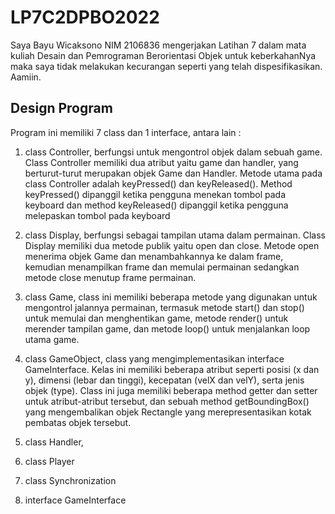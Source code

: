 # LP7C2DPBO2022
Saya Bayu Wicaksono NIM 2106836 mengerjakan Latihan 7 dalam mata kuliah Desain dan Pemrograman Berorientasi Objek untuk keberkahanNya maka saya tidak melakukan kecurangan seperti yang telah dispesifikasikan. Aamiin.

## Design Program
Program ini memiliki 7 class dan 1 interface, antara lain :
1. class Controller, berfungsi untuk mengontrol objek dalam sebuah game. Class Controller memiliki dua atribut yaitu game dan handler, yang berturut-turut merupakan objek Game dan Handler. Metode utama pada class Controller adalah keyPressed() dan keyReleased(). Method keyPressed() dipanggil ketika pengguna menekan tombol pada keyboard dan method keyReleased() dipanggil ketika pengguna melepaskan tombol pada keyboard

2. class Display, berfungsi sebagai tampilan utama dalam permainan. Class Display memiliki dua metode publik yaitu open dan close. Metode open menerima objek Game dan menambahkannya ke dalam frame, kemudian menampilkan frame dan memulai permainan sedangkan metode close menutup frame permainan. 

3. class Game, class ini memiliki beberapa metode yang digunakan untuk mengontrol jalannya permainan, termasuk metode start() dan stop() untuk memulai dan menghentikan game, metode render() untuk merender tampilan game, dan metode loop() untuk menjalankan loop utama game.

4. class GameObject, class yang mengimplementasikan interface GameInterface. Kelas ini memiliki beberapa atribut seperti posisi (x dan y), dimensi (lebar dan tinggi), kecepatan (velX dan velY), serta jenis objek (type). Class ini juga memiliki beberapa method getter dan setter untuk atribut-atribut tersebut, dan sebuah method getBoundingBox() yang mengembalikan objek Rectangle yang merepresentasikan kotak pembatas objek tersebut.

5. class Handler, 
6. class Player
7. class Synchronization
8. interface GameInterface
